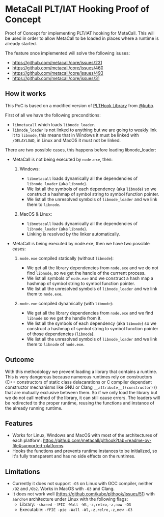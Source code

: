 # MetaCall PLT/IAT Hooking Proof of Concept
Proof of Concept for implementing PLT/IAT hooking for MetaCall.
This will be used in order to allow MetaCall to be loaded in places where a runtime is already started.

The feature once implemented will solve the following isuses:
  - https://github.com/metacall/core/issues/231
  - https://github.com/metacall/core/issues/460
  - https://github.com/metacall/core/issues/493
  - https://github.com/metacall/core/issues/31

## How it works

This PoC is based on a modified version of [PLTHook Library](https://github.com/metacall/plthook) from [@kubo](https://github.com/kubo).

First of all we have the following preconditions:
 - `libmetacall` which loads `libnode_loader`.
 - `libnode_loader` is not linked to anything but we are going to weakly link it to `libnode`, this means that in Windows it must be linked with `/DELAYLOAD`, in Linux and MacOS it must not be linked.

There are two possible cases, this happens before loading libnode_loader:
  - MetaCall is not being executed by `node.exe`, then:
    1) Windows:
        - `libmetacall` loads dynamically all the dependencies of `libnode_loader` (aka `libnode`).
        - We list all the symbols of each dependency (aka `libnode`) so we construct a hashmap of symbol string to symbol function pointer.
        - We list all the unresolved symbols of `libnode_loader` and we link them to `libnode`.

    2) MacOS & Linux:
        - `libmetacall` loads dynamically all the dependencies of `libnode_loader` (aka `libnode`).
        - Linking is resolved by the linker automatically.

  - MetaCall is being executed by node.exe, then we have two possible cases:
    1) `node.exe` compiled statically (without `libnode`):
        - We get all the library dependencies from `node.exe` and we do not find `libnode`, so we get the handle of the currrent process.
        - We list all symbols of `node.exe` and we construct a hash map a hashmap of symbol string to symbol function pointer.
        - We list all the unresolved symbols of `libnode_loader` and we link them to `node.exe`.

    2) `node.exe` compiled dynamically (with `libnode`):
        - We get all the library dependencies from `node.exe` and we find `libnode` so we get the handle from it.
        - We list all the symbols of each dependency (aka `libnode`) so we construct a hashmap of symbol string to symbol function pointer of those dependencies (`libnode`).
        - We list all the unresolved symbols of `libnode_loader` and we link them to `libnode` of `node.exe`.

## Outcome

With this methodology we prevent loading a library that contains a runtime. This is very dangerous because numerous runtimes rely on constructors (C++ constructors of static class delacarations or C compiler dependant constructor mechanisms like GNU or Clang `__attribute__((constructor))`) that are mutually exclusive between them. So if we only load the library but we do not call method of the library, it can still cause errors.
The loaders will be redirected to the proper runtime, reusing the functions and instance of the already running runtime.

## Features

 - Works for Linux, Windows and MacOS with most of the architectures of each platform: https://github.com/metacall/plthook?tab=readme-ov-file#supported-platforms
 - Hooks the functions and prevents runtime instances to be initialized, so it's fully transparent and has no side effects on the runtimes.

## Limitations

 - Currently it does not support `-O3` on Linux with GCC compiler, neither `/O2` and `/Ob2`. Works in MacOS with `-O3` and Clang.
 - It does not work well (https://github.com/kubo/plthook/issues/51) with `aarch64` architecture under Linux with the following flags:
   - Library: `-shared -fPIC -Wall -Wl,-z,relro,-z,now -O3`
   - Executable: `-fPIE -pie -Wall -Wl,-z,relro,-z,now -O3`
